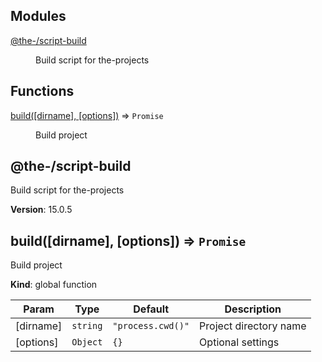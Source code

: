 <!--- Code generated by @the-/script-doc. DO NOT EDIT. -->

## Modules

<dl>
<dt><a href="#module_@the-/script-build">@the-/script-build</a></dt>
<dd><p>Build script for the-projects</p>
</dd>
</dl>

## Functions

<dl>
<dt><a href="#build">build([dirname], [options])</a> ⇒ <code>Promise</code></dt>
<dd><p>Build project</p>
</dd>
</dl>

<a name="module_@the-/script-build"></a>

## @the-/script-build
Build script for the-projects

**Version**: 15.0.5  
<a name="build"></a>

## build([dirname], [options]) ⇒ <code>Promise</code>
Build project

**Kind**: global function  

| Param | Type | Default | Description |
| --- | --- | --- | --- |
| [dirname] | <code>string</code> | <code>&quot;process.cwd()&quot;</code> | Project directory name |
| [options] | <code>Object</code> | <code>{}</code> | Optional settings |

